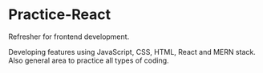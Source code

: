 # Practice-React
Refresher for frontend development. 

Developing features using JavaScript, CSS, HTML, React and MERN stack. Also general area to practice all types of coding.


